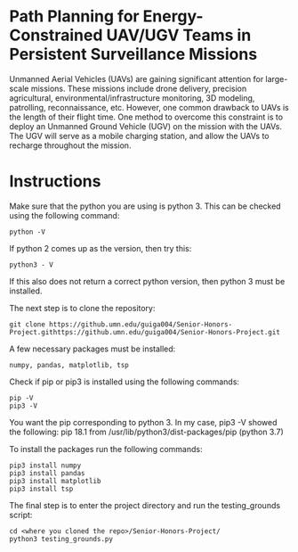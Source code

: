 # Path Planning for Energy-Constrained UAV/UGV Teams in Persistent Surveillance Missions

Unmanned Aerial Vehicles (UAVs) are gaining significant attention for large-scale missions. These missions include drone delivery, precision agricultural, environmental/infrastructure monitoring, 3D modeling, patrolling, reconnaissance, etc. However, one common drawback to UAVs is the length of their flight time. One method to overcome this constraint is to deploy an Unmanned Ground Vehicle (UGV) on the mission with the UAVs. The UGV will serve as a mobile charging station, and allow the UAVs to recharge throughout the mission. 


# Instructions

Make sure that the python you are using is python 3. This can be checked using the following command:

    python -V

If python 2 comes up as the version, then try this:

    python3 - V

If this also does not return a correct python version, then python 3 must be installed.

The next step is to clone the repository:

    git clone https://github.umn.edu/guiga004/Senior-Honors-Project.githttps://github.umn.edu/guiga004/Senior-Honors-Project.git

A few necessary packages must be installed: 
    
    numpy, pandas, matplotlib, tsp

Check if pip or pip3 is installed using the following commands:

    pip -V
    pip3 -V

You want the pip corresponding to python 3. In my case, pip3 -V showed the following:
    pip 18.1 from /usr/lib/python3/dist-packages/pip (python 3.7)

To install the packages run the following commands:

    pip3 install numpy
    pip3 install pandas
    pip3 install matplotlib
    pip3 install tsp


The final step is to enter the project directory and run the testing_grounds script:

    cd <where you cloned the repo>/Senior-Honors-Project/
    python3 testing_grounds.py

